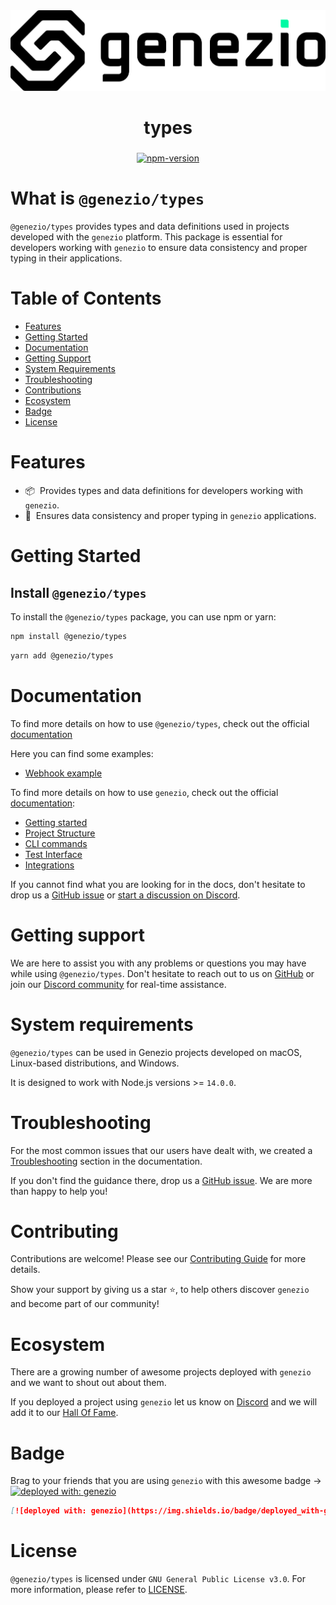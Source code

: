 <div align="center">
  <a href="https://genez.io/">
    <picture>
      <source media="(prefers-color-scheme: dark)" srcset="https://github.com/genez-io/graphics/raw/HEAD/svg/Logo_Genezio_White.svg">
      <source media="(prefers-color-scheme: light)" srcset="https://github.com/genez-io/graphics/raw/HEAD/svg/Logo_Genezio_Black.svg">
      <img alt="genezio logo" src="https://github.com/genez-io/graphics/raw/HEAD/svg/Logo_Genezio_Black.svg">
    </picture>
  </a>
</div>

<div align="center">
  <h1>types</h1>
  <h3></h3>
</div>
<div align="center">

[![npm-version](https://img.shields.io/npm/v/@genezio/types.svg?style=flat&label=npm-package-version&color=62C353)](https://www.npmjs.com/package/@genezio/types)

</div>

<div align="center">
</div>

# What is `@genezio/types`

`@genezio/types` provides types and data definitions used in projects developed with the `genezio` platform. This package is essential for developers working with `genezio` to ensure data consistency and proper typing in their applications.

# Table of Contents
- [Features](#features)
- [Getting Started](#getting-started)
- [Documentation](#documentation)
- [Getting Support](#getting-support)
- [System Requirements](#system-requirements)
- [Troubleshooting](#troubleshooting)
- [Contributions](#contributions)
- [Ecosystem](#ecosystem)
- [Badge](#badge)
- [License](#license)

# Features

- 📦&nbsp; Provides types and data definitions for developers working with `genezio`.
- 🧰&nbsp; Ensures data consistency and proper typing in `genezio` applications.

# Getting Started

## Install `@genezio/types`

To install the `@genezio/types` package, you can use npm or yarn:

```bash
npm install @genezio/types
```

```bash
yarn add @genezio/types
```
# Documentation
To find more details on how to use `@genezio/types`, check out the official [documentation](https://genez.io/docs/types)

Here you can find some examples:
- [Webhook example](https://github.com/Genez-io/genezio-examples/tree/master/typescript/webhook)

To find more details on how to use `genezio`, check out the official [documentation](https://genez.io/docs):

- [Getting started](https://docs.genez.io/genezio-documentation/getting-started)
- [Project Structure](https://docs.genez.io/genezio-documentation/project-structure)
- [CLI commands](https://docs.genez.io/genezio-documentation/cli-tool)
- [Test Interface](https://docs.genez.io/genezio-documentation/test-interface)
- [Integrations](https://docs.genez.io/genezio-documentation/integrations)

If you cannot find what you are looking for in the docs, don't hesitate to drop us a [GitHub issue](https://github.com/Genez-io/genezio/issues) or [start a discussion on Discord](https://discord.gg/uc9H5YKjXv).

# Getting support

We are here to assist you with any problems or questions you may have while using `@genezio/types`. Don't hesitate to reach out to us on [GitHub](https://github.com/Genez-io/genezio/issues) or join our [Discord community](https://discord.gg/uc9H5YKjXv) for real-time assistance.

# System requirements

`@genezio/types` can be used in Genezio projects developed on macOS, Linux-based distributions, and Windows.

It is designed to work with Node.js versions >= `14.0.0`.

# Troubleshooting

For the most common issues that our users have dealt with, we created a [Troubleshooting](https://docs.genez.io/genezio-documentation/troubleshooting) section in the documentation.

If you don't find the guidance there, drop us a [GitHub issue](https://github.com/Genez-io/types/issues). We are more than happy to help you!

# Contributing

Contributions are welcome! Please see our [Contributing Guide](CONTRIBUTING.md) for more details.

Show your support by giving us a star :star:, to help others discover `genezio` and become part of our community!

# Ecosystem

There are a growing number of awesome projects deployed with `genezio` and we want to shout out about them.

If you deployed a project using `genezio` let us know on [Discord](https://discord.gg/uc9H5YKjXv) and we will add it to our [Hall Of Fame](https://github.com/Genez-io/genezio#hall-of-fame).

# Badge

Brag to your friends that you are using `genezio` with this awesome badge -> [![deployed with: genezio](https://img.shields.io/badge/deployed_with-genezio-6742c1.svg?labelColor=62C353&style=flat)](https://github.com/genez-io/genezio)

```md
[![deployed with: genezio](https://img.shields.io/badge/deployed_with-genezio-6742c1.svg?labelColor=62C353&style=flat)](https://github.com/genez-io/genezio)
```

# License

`@genezio/types` is licensed under `GNU General Public License v3.0`. For more information, please refer to [LICENSE](LICENSE).
